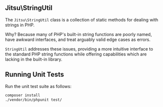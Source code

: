 Jitsu\StringUtil
----------------

The `Jitsu\StringUtil` class is a collection of static methods for dealing with
strings in PHP.

Why? Because many of PHP's built-in string functions are poorly named, have
awkward interfaces, and treat arguably valid edge cases as errors.

`StringUtil` addresses these issues, providing a more intuitive interface to
the standard PHP string functions while offering capabilities which are lacking
in the built-in library.

## Running Unit Tests

Run the unit test suite as follows:

```sh
composer install
./vendor/bin/phpunit test/
```
